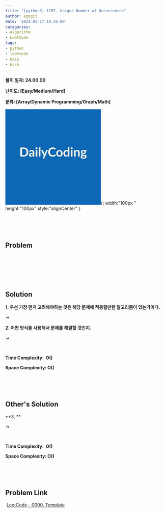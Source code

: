 ```yaml
---
title: "[python3] 1207. Unique Number of Occurrences"
author: egogit
date: '2024-01-17 10:36:00'
categories:
- Algorithm
- LeetCode
tags:
- python
- leetcode
- easy
- hash
---
```


**풀이 일자: 24.00.00**

**난이도: \[Easy/Medium/Hard\]**

**분류: \[Array/Dynamic Programming/Graph/Math\]**

![thumbnail](/assets/img/thumbnail/dailycode.jpg){:  width:"100px " height:"100px" style:"alignCenter" }

<br/><br/><br/>
## Problem

>

<br/>



<br/><br/><br/>
## Solution

**1\. 우선 가장 먼저 고려해야하는 것은 해당 문제에 적용할만한 알고리즘이 있는가이다.**

→ 

**2\. 어떤 방식을 사용해서 문제를 해결할 것인지.**

→ 


```python



```
**Time Complexity:  O()**



**Space Complexity: O()**




<br/><br/><br/>
## Other's Solution

**3\. **

→ 

```python



```
**Time Complexity:  O()**



**Space Complexity: O()**



<br/><br/><br/>
## Problem Link

 [LeetCode - 0000. Template]()
